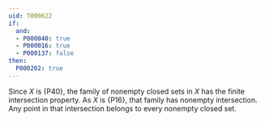 ```yaml
---
uid: T000622
if:
  and:
  - P000040: true
  - P000016: true
  - P000137: false
then:
  P000202: true
---
```


Since $X$ is {P40}, the family of nonempty closed sets in $X$ has the finite intersection property.
As $X$ is {P16}, that family has nonempty intersection.
Any point in that intersection belongs to every nonempty closed set.

